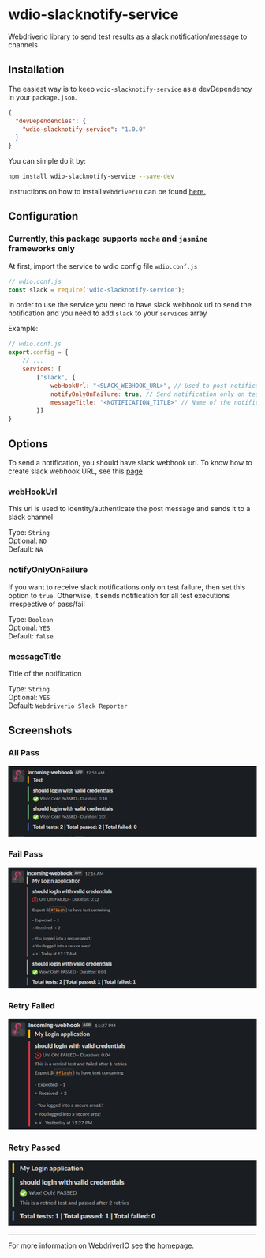 # wdio-slacknotify-service
Webdriverio library to send test results as a slack notification/message to channels

## Installation

The easiest way is to keep `wdio-slacknotify-service` as a devDependency in your `package.json`.

```json
{
  "devDependencies": {
    "wdio-slacknotify-service": "1.0.0"
  }
}
```

You can simple do it by:

```bash
npm install wdio-slacknotify-service --save-dev
```

Instructions on how to install `WebdriverIO` can be found [here.](https://webdriver.io/docs/gettingstarted.html)

## Configuration

### Currently, this package supports `mocha` and `jasmine` frameworks only

At first, import the service to wdio config file `wdio.conf.js`

```js
// wdio.conf.js
const slack = require('wdio-slacknotify-service');
```

In order to use the service you need to have slack webhook url to send the notification and you need to add `slack` to your `services` array

Example:

```js
// wdio.conf.js
export.config = {
    // ...
    services: [
        ['slack', {
            webHookUrl: "<SLACK_WEBHOOK_URL>", // Used to post notification to a particular channel
            notifyOnlyOnFailure: true, // Send notification only on test failure
            messageTitle: "<NOTIFICATION_TITLE>" // Name of the notification
        }]
}
```

## Options

To send a notification, you should have slack webhook url. To know how to create slack webhook URL, see this [page](https://api.slack.com/messaging/webhooks)

### webHookUrl

This url is used to identity/authenticate the post message and sends it to a slack channel

Type: `String` <br/>
Optional: `NO` <br/>
Default: `NA`

### notifyOnlyOnFailure

If you want to receive slack notifications only on test failure, then set this option to `true`. Otherwise, it sends notification for all test executions irrespective of pass/fail

Type: `Boolean` <br/>
Optional: `YES` <br/>
Default: `false`

### messageTitle

Title of the notification

Type: `String` <br/>
Optional: `YES` <br/>
Default: `Webdriverio Slack Reporter`

## Screenshots

### All Pass

![All Pass](./assets/allpass.PNG)

### Fail Pass

![Fail Pass](./assets/failpass.PNG)

### Retry Failed

![Retry Failed](./assets/retryfail.PNG)

### Retry Passed

![Retry Passed](./assets/retrypassed.PNG)

---

For more information on WebdriverIO see the [homepage](https://webdriver.io).